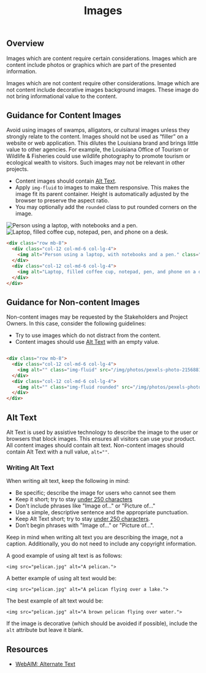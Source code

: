 ﻿---
title: Images
summary: Guidelines for including images in digital products.
tags: images
layout: guide
eleventyNavigation:
  key: Images
  parent: Foundation
  order: 11
  excerpt: Guidelines for including images in digital products.
  img: /img/illustrations/illus-images.svg
---

## Overview

Images which are content require certain considerations. Images which are content include photos or graphics which are part of the presented information.

Images which are not content require other considerations. Image which are not content include decorative images background images. These image do not bring informational value to the content.

## Guidance for Content Images

Avoid using images of swamps, alligators, or cultural images unless they strongly relate to the content. Images should not be used as “filler” on a website or web application. This dilutes the Louisiana brand and brings little value to other agencies. For example, the Louisiana Office of Tourism or Wildlife & Fisheries could use wildlife photography to promote tourism or ecological wealth to visitors. Such images may not be relevant in other projects.

* Content images should contain [Alt Text](/foundation/images/#alt-text). 
* Apply `img-fluid` to images to make them responsive. This makes the image fit its parent container. Height is automatically adjusted by the browser to preserve the aspect ratio.
* You may optionally add the `rounded` class to put rounded corners on the image.

<div class="row mb-8">
  <div class="col-12 col-md-6 col-lg-4">
    <img alt="Person using a laptop, with notebooks and a pen." class="img-fluid" src="/img/photos/pexels-photo-5077047.jpeg">
  </div>
  <div class="col-12 col-md-6 col-lg-4">
    <img alt="Laptop, filled coffee cup, notepad, pen, and phone on a desk." class="img-fluid rounded" src="/img/photos/pexels-photo-2312369.jpeg">
  </div>
</div>

```html
<div class="row mb-8">
  <div class="col-12 col-md-6 col-lg-4">
    <img alt="Person using a laptop, with notebooks and a pen." class="img-fluid" src="/img/photos/pexels-photo-5077047.jpeg">
  </div>
  <div class="col-12 col-md-6 col-lg-4">
    <img alt="Laptop, filled coffee cup, notepad, pen, and phone on a desk." class="img-fluid rounded" src="/img/photos/pexels-photo-2312369.jpeg">
  </div>
</div>
```

## Guidance for Non-content Images

Non-content images may be requested by the Stakeholders and Project Owners. In this case, consider the following guidelines:

* Try to use images which do not distract from the content. 
* Content images should use [Alt Text](/foundation/images/#alt-text) with an empty value.

<div class="row mb-8">
  <div class="col-12 col-md-6 col-lg-4">
    <img alt="" class="img-fluid" src="/img/photos/pexels-photo-2156881.jpeg">
  </div>
  <div class="col-12 col-md-6 col-lg-4">
    <img alt="" class="img-fluid rounded" src="/img/photos/pexels-photo-2317711.jpeg">
  </div>
</div>

```html
<div class="row mb-8">
  <div class="col-12 col-md-6 col-lg-4">
    <img alt="" class="img-fluid" src="/img/photos/pexels-photo-2156881.jpeg">
  </div>
  <div class="col-12 col-md-6 col-lg-4">
    <img alt="" class="img-fluid rounded" src="/img/photos/pexels-photo-2317711.jpeg">
  </div>
</div>
```
## Alt Text

Alt Text is used by assistive technology to describe the image to the user or browsers that block images. This ensures all visitors can use your product. All content images should contain alt text. Non-content images should contain Alt Text with a null value, `alt=""`.

### Writing Alt Text

When writing alt text, keep the following in mind:

* Be specific; describe the image for users who cannot see them
* Keep it short; try to stay <a href="https://usability.yale.edu/web-accessibility/articles/images" target="_blank">under 250 characters</a>
* Don't include phrases like "Image of..." or "Picture of..." 
* Use a simple, descriptive sentence and the appropriate punctuation.
* Keep Alt Text short; try to stay [under 250 characters](https://usability.yale.edu/web-accessibility/articles/images).
* Don’t begin phrases with "Image of..." or "Picture of...".

Keep in mind when writing alt text you are describing the image, not a caption. Additionally, you do not need to include any copyright information.

A good example of using alt text is as follows:

`<img src="pelican.jpg" alt="A pelican.">`

A better example of using alt text would be:

`<img src="pelican.jpg" alt="A pelican flying over a lake.">`

The best example of alt text would be:

`<img src="pelican.jpg" alt="A brown pelican flying over water.">`

If the image is decorative (which should be avoided if possible), include the `alt` attribute but leave it blank.

## Resources

* <a href="https://webaim.org/techniques/alttext/" target="_blank">WebAIM: Alternate Text</a>
